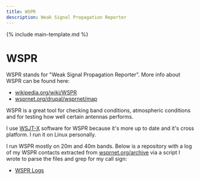 ```yaml
---
title: WSPR
description: Weak Signal Propagation Reporter
---
```


{% include main-template.md %}

# WSPR

WSPR stands for "Weak Signal Propagation Reporter". More info about WSPR can be found here:

* [wikipedia.org/wiki/WSPR](https://en.wikipedia.org/wiki/WSPR_(amateur_radio_software) )
* [wsprnet.org/drupal/wsprnet/map](http://wsprnet.org/drupal/wsprnet/map)

WSPR is a great tool for checking band conditions, atmospheric conditions and for testing how well certain antennas performs.

I use [WSJT-X](http://physics.princeton.edu/pulsar/K1JT/wsjtx.html) software for WSPR because it's more up to date and it's cross platform. I run it on Linux personally.

I run WSPR mostly on 20m and 40m bands. Below is a repository with a log of my WSPR contacts extracted from [wsprnet.org/archive](http://wsprnet.org/archive/) via a script I wrote to parse the files and grep for my call sign:

* [WSPR Logs](https://bitbucket.org/2E0PGS/ham-radio-logbook-wspr)
